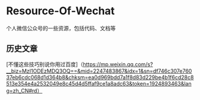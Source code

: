 # Resource-Of-Wechat
个人微信公众号的一些资源，包括代码、文档等

## 历史文章
[不懂这些技巧别说你用过百度]（https://mp.weixin.qq.com/s?__biz=MzI1ODEzMDQ3OQ==&mid=2247483867&idx=1&sn=df746c307e76037eb6cdc068d1d364b8&chksm=ea0d969bdd7a1f8d83d229be4b1f6cd28c8513e354e4a2532049e8c45d4d5ffaf9ce1a8adc63&token=1924893463&lang=zh_CN#rd）
